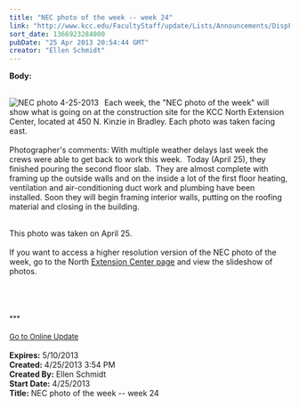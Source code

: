 ```yaml
---
title: "NEC photo of the week -- week 24"
link: "http://www.kcc.edu/FacultyStaff/update/Lists/Announcements/DispForm.aspx?ID=1092"
sort_date: 1366923284000
pubDate: "25 Apr 2013 20:54:44 GMT"
creator: "Ellen Schmidt"
---
```


<div><b>Body:</b> <div class="ExternalClass47956A1642994A4D80DC368E480B673B">
<div> </div>
<div>
<div style="float:left;margin-right:6px"><img alt="NEC photo 4-25-2013" src="/SiteCollectionImages/NEC-2013-04-25-compressed.jpg" /></div>
<p> Each week, the &quot;NEC photo of the week&quot; will show what is going on at the construction site for the KCC North Extension Center, located at 450 N. Kinzie in Bradley. Each photo was taken facing east.<br /><br />Photographer's comments: With multiple weather delays last week the crews were able to get back to work this week.  Today (April 25), they finished pouring the second floor slab.  They are almost complete with framing up the outside walls and on the inside a lot of the first floor heating, ventilation and air-conditioning duct work and plumbing have been installed. Soon they will begin framing interior walls, putting on the roofing material and closing in the building.<br />  
<div>This photo was taken on April 25.</div>
<div><br />If you want to access a higher resolution version of the NEC photo of the week, go to the North <a href="/Community/Collegeinfo/collegelocations/Pages/nec.aspx">Extension Center page</a> and view the slideshow of photos. </div>
<div> </div>
<div> </div>
<div><br /> </div>
<div><font size="2">***</font></div>
<div><font size="2"></font> </div>
<div><font size="2"><a href="/FacultyStaff/update/Pages/dailyupdate.aspx">Go to Online Update</a></font></div><br /></div></div></div>
<div><b>Expires:</b> 5/10/2013</div>
<div><b>Created:</b> 4/25/2013 3:54 PM</div>
<div><b>Created By:</b> Ellen Schmidt</div>
<div><b>Start Date:</b> 4/25/2013</div>
<div><b>Title:</b> NEC photo of the week -- week 24</div>
